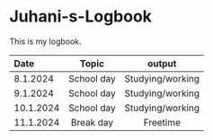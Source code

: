 # Juhani-s-Logbook

This is my logbook.

| Date  | Topic |  output |
| :---         |     :---:      |     :---:      |
| 8.1.2024 | School day | Studying/working  |
| 9.1.2024 | School day | Studying/working  |
| 10.1.2024 | School day | Studying/working  |
| 11.1.2024 | Break day | Freetime |
